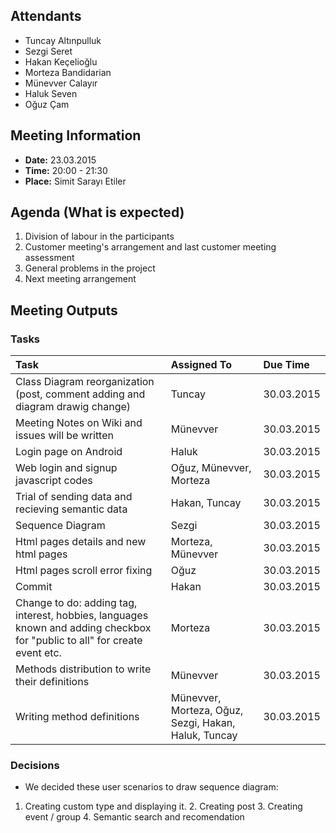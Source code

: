 ## Attendants ##
  * Tuncay Altınpulluk
  * Sezgi Seret
  * Hakan Keçelioğlu
  * Morteza Bandidarian
  * Münevver Calayır
  * Haluk Seven
  * Oğuz Çam

## Meeting Information ##
  * **Date:** 23.03.2015
  * **Time:** 20:00 - 21:30
  * **Place:** Simit Sarayı Etiler

## Agenda (What is expected) ##

  1. Division of labour in the participants
  1. Customer meeting's arrangement and last customer meeting assessment
  1. General problems in the project
  1. Next meeting arrangement


## Meeting Outputs ##
### Tasks ###
| **Task** | **Assigned To** | **Due Time** |
|:---------|:----------------|:-------------|
| Class Diagram reorganization (post, comment adding and diagram drawig change) | Tuncay          | 30.03.2015   |
| Meeting Notes on Wiki and issues will be written | Münevver        | 30.03.2015   |
| Login page on Android | Haluk           | 30.03.2015   |
| Web login and signup javascript codes | Oğuz, Münevver, Morteza | 30.03.2015   |
| Trial of sending data and recieving semantic data | Hakan, Tuncay   | 30.03.2015   |
| Sequence Diagram | Sezgi           | 30.03.2015   |
| Html pages details and new html pages | Morteza, Münevver | 30.03.2015   |
| Html pages scroll error fixing | Oğuz            | 30.03.2015   |
| Commit   | Hakan           | 30.03.2015   |
| Change to do: adding tag, interest, hobbies, languages known and adding checkbox for "public to all" for create event etc. | Morteza         | 30.03.2015   |
| Methods distribution to write their definitions | Münevver        | 30.03.2015   |
| Writing method definitions | Münevver, Morteza, Oğuz, Sezgi, Hakan, Haluk, Tuncay | 30.03.2015   |

### Decisions ###
  * We decided these user scenarios to draw sequence diagram:
  1. Creating custom type and displaying it. 2. Creating post 3. Creating event / group 4. Semantic search and recomendation